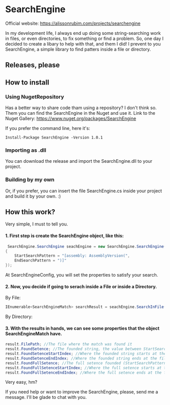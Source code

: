 # SearchEngine

Official website: https://alissonrubim.com/projects/searchengine

In my development life, I always end up doing some string-searching work in files, or even directories, to fix something or find a problem.
So, one day I decided to create a libary to help with that, and them I did! I prevent to you SearchEngine, a simple library to find patters inside a file or directory.

## Releases, please


## How to install

### Using NugetRepository
Has a better way to share code tham using a repository? I don't think so. Them you can find the SearchEngine in the Nuget and use it.
Link to the Nuget Gallery:
https://www.nuget.org/packages/SearchEngine

If you prefer the command line, here it's:
```powersheel
Install-Package SearchEngine -Version 1.0.1
```

### Importing as .dll
You can download the release and import the SearchEngine.dll to your project. 

### Building by my own
Or, if you prefer, you can insert the file SearchEngine.cs inside your project and build it by your own. :)

## How this work?
Very simple, I must to tell you. 

#### 1. First step is create the SearchEngine object, like this:
```C#
 SearchEngine.SearchEngine seachEngine = new SearchEngine.SearchEngine(new SearchEngineConfig()
{
    StartSearchPattern = "[assembly: AssemblyVersion(",
    EndSearchPattern = ")]"
});
```
At SearchEngineConfig, you will set the properties to satisfy your search.

#### 2. Now, you decide if going to serach inside a File or inside a Directory.
By File:
```C#
IEnumerable<SearchEngineMatch> searchResult = seachEngine.SearchInFile("AssemblyInfo.cs");
```
By Directory:

#### 3. With the results in hands, we can see some properties that the object SearchEngineMatch have.
```C#
result.FilePath; //The file where the match was found it
result.FoundSetence; //The founded string, the value between StartSearchPattern and EndSearchPattern
result.FoundSetenceStartIndex; //Where the founded string starts at the file
result.FoundSetenceEndIndex; //Where the founded string ends at the file
result.FoundFullSetence; //The full setence founded (StartSearchPattern + FoundSetence + EndSearchPattern)
result.FoundFullSetenceStartIndex; //Where the full setence starts at the file
result.FoundFullSetenceEndIndex; //Where the full setence ends at the file
```

Very easy, hm?

If you need help or want to improve the SearchEngine, please, send me a message. I'll be glade to chat with you.
